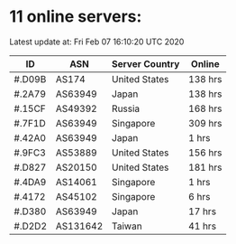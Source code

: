 # 11 online servers:

Latest update at: Fri Feb 07 16:10:20 UTC 2020

| ID | ASN | Server Country | Online |
| -- | --- | -------------- | ------ |
| #.D09B | AS174 | United States | 138 hrs |
| #.2A79 | AS63949 | Japan | 138 hrs |
| #.15CF | AS49392 | Russia | 168 hrs |
| #.7F1D | AS63949 | Singapore | 309 hrs |
| #.42A0 | AS63949 | Japan | 1 hrs |
| #.9FC3 | AS53889 | United States | 156 hrs |
| #.D827 | AS20150 | United States | 181 hrs |
| #.4DA9 | AS14061 | Singapore | 1 hrs |
| #.4172 | AS45102 | Singapore | 6 hrs |
| #.D380 | AS63949 | Japan | 17 hrs |
| #.D2D2 | AS131642 | Taiwan | 41 hrs |

